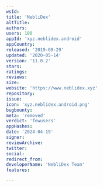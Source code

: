 ```yaml
---
wsId: 
title: 'NebliDex'
altTitle: 
authors: 
users: 100
appId: 'xyz.neblidex.android'
appCountry: 
released: '2019-09-29'
updated: '2020-05-14'
version: '11.0.2'
stars: 
ratings: 
reviews: 
size: 
website: 'https://www.neblidex.xyz'
repository: 
issue: 
icon: 'xyz.neblidex.android.png'
bugbounty: 
meta: 'removed'
verdict: 'fewusers'
appHashes: 
date: '2024-04-19'
signer: 
reviewArchive: 
twitter: 
social: 
redirect_from: 
developerName: 'NebliDex Team'
features: 

---
```


